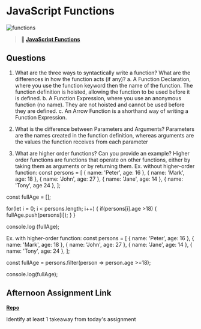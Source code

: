 # JavaScript Functions

![functions](https://bcw.blob.core.windows.net/public/img/function-anatomy.jpg)

> **📖 [JavaScript Functions](https://codeworksacademy.com/fs-student-guide/resources/wk2/02-Functions)**

## Questions

1. What are the three ways to syntactically write a function? What are the differences in how the function acts (if any)?
   a. A Function Declaration, where you use the function keyword then the name of the function. The function definition is hoisted, allowing the function to be used before it is defined.
   b. A Function Expression, where you use an anonymous function (no name). They are not hoisted and cannot be used before they are defined.
   c. An Arrow Function is a shorthand way of writing a Function Expression.

2. What is the difference between Parameters and Arguments?
   Parameters are the names created in the function definition, whereas arguments are the values the function receives from each parameter

3. What are higher order functions? Can you provide an example?
   Higher order functions are functions that operate on other functions, either by taking them as arguments or by returning them.
   Ex. without higher-order function:
   const persons = [
   { name: 'Peter', age: 16 },
   { name: 'Mark', age: 18 },
   { name: 'John', age: 27 },
   { name: 'Jane', age: 14 },
   { name: 'Tony', age 24 },
   ];

const fullAge = [];

for(let i = 0; i < persons.length; i++) {
if(persons[i].age >18) {
fullAge.push(persons[i]);
}
}

console.log (fullAge);

Ex. with higher-order function:
const persons = [
{ name: 'Peter', age: 16 },
{ name: 'Mark', age: 18 },
{ name: 'John', age: 27 },
{ name: 'Jane', age: 14 },
{ name: 'Tony', age: 24 },
];

const fullAge = persons.filter(person => person.age >=18);

console.log(fullAge);

## Afternoon Assignment Link

**[Repo](https://github.com/kaylacammack/Warehouse-Manager.git)**

Identify at least 1 takeaway from today's assignment
